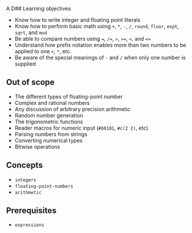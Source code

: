 A D## Learning objectives

- Know how to write integer and floating point literals
- Know how to perform basic math using `+`, `*`, `-`, `/`, `round`, `floor`, `expt`, `sqrt`, and `mod`
- Be able to compare numbers using `=`, `/=`, `>`, `>=`, `<`, and `<=`
- Understand how prefix notation enables more than two numbers to be applied to one `+`, `*`, etc.
- Be aware of the special meanings of `-` and `/` when only one number is supplied

## Out of scope

- The different types of floating-point number
- Complex and rational numbers
- Any discussion of arbitrary precision arithmetic
- Random number generation
- The trigonometric functions
- Reader macros for numeric input (`#b0101`, `#c(2 2)`, etc)
- Parsing numbers from strings
- Converting numerical types
- Bitwise operations

## Concepts

- `integers`
- `floating-point-numbers`
- `arithmetic`

## Prerequisites

- `expressions`
